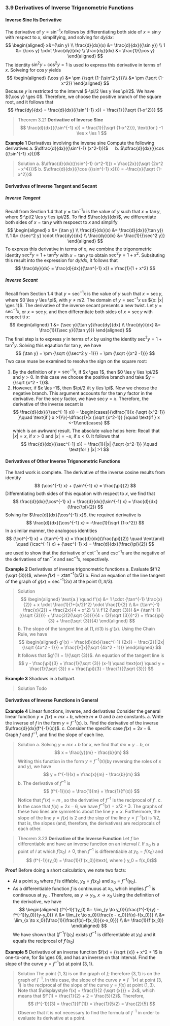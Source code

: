 ### 3.9 Derivatives of Inverse Trigonometric Functions

#### Inverse Sine Its Derivative
The derivative of $y={\sin^{-1} x}$ follows by differentiating both side of $x={\sin y}$ with respect to $x$, simplifying, and solving for $dy/dx$:
$$
\begin{aligned}
x&={\sin y} \\
\frac{d}{dx}(x) &= \frac{d}{dx}({\sin y}) \\
1 &= {\cos y} \cdot \frac{dy}{dx} \\
\frac{dy}{dx} &= \frac{1}{\cos y}
\end{aligned}
$$
The identity $\sin^2 y + {\cos^2 y} = 1$ is used to express this derivative in terms of $x$. Solveing for ${\cos y}$ yields
$$
\begin{aligned}
{\cos y} &= \pm {\sqrt {1-{\sin^2 y}}}\\
&= \pm {\sqrt {1-x^2}}
\end{aligned}
$$
Because $y$ is restricted to the interval $-\pi/2 \les y \les \pi/2$. We have ${\cos y} \ges 0$. Therefore, we choose the positive branch of the square root, and it follows that
$$
\frac{dy}{dx} = \frac{d}{dx}({\sin^{-1} x}) = \frac{1}{{\sqrt {1-x^2}}}
$$

>Theorem 3.21 **Derivative of Inverse Sine**
$$
\frac{d}{dx}({\sin^{-1} x}) = \frac{1}{{\sqrt {1-x^2}}}, \text{for } -1 \les x \les 1
$$

**Example 1** Derivatives involving the inverse sine
Compute the following derivatives
a. $\dfrac{d}{dx}({\sin^{-1} (x^2-1)})$ &emsp; b. $\dfrac{d}{dx}({\cos ({\sin^{-1} x})})$
>Solution
a. $\dfrac{d}{dx}({\sin^{-1} (x^2-1)}) = \frac{2x}{{\sqrt {2x^2 - x^4}}}$
b. $\dfrac{d}{dx}({\cos ({\sin^{-1} x})}) = -\frac{x}{\sqrt {1-x^2}}$

#### Derivatives of Inverse Tangent and Secant

##### Inverse Tangent
Recall from Section 1.4 that $y = {\tan^{-1} x}$ is the value of $y$ such that $x={\tan y}$, where $-\pi/2 \les y \les \pi/2$. To find $\frac{dy}{dx}$, we differentiate both sides of $x = {\tan y}$ with respoect to $x$ and simplify
$$
\begin{aligned}
x &= {\tan y} \\
\frac{d}{dx}(x) &= \frac{d}{dx}({\tan y}) \\
1 &= {\sec^2 y} \cdot \frac{dy}{dx} \\
\frac{dy}{dx} &= \frac{1}{{\sec^2 y}}
\end{aligned}
$$
To express this derivative in terms of $x$, we combine the trigonometric identity ${\sec^2 y} = 1 + {\tan^2 y}$ with $x = {\tan y}$ to obtain ${\sec^2 y} = 1 + x^2$. Subsituting this result into the expression for $dy/dx$, it follows that
$$
\frac{dy}{dx} = \frac{d}{dx}({\tan^{-1} x}) = \frac{1}{1 + x^2}
$$

##### Inverse Secant
Recall from Section 1.4 that $y = {\sec^{-1} x}$ is the value of $y$ such that $x = {\sec y}$, where $0 \les y \les \pi$, with $y \ne \pi/2$. The domain of $y = {\sec^{-1} x}$ us ${x: |x| \ges 1}$.
The derivative of the inverse secant presents a new twist. Let $y = {\sec^{-1} x}$, or $x = {\sec y}$, and then differentiate both sides of $x = {\sec y}$ with respect ti $x$:
$$
\begin{aligned}
1 &= {\sec y}{\tan y}\frac{dy}{dx} \\
\frac{dy}{dx} &= \frac{1}{{\sec y}{{\tan y}}}
\end{aligned}
$$
The final step is to express $y$ in terms of $x$ by using the identity ${\sec^2 y} = 1 + {\tan^2 y}$. Solving this eqaution for ${\tan y}$, we have
$$
{\tan y} = \pm {\sqrt {{\sec^2 y -1}}} = \pm {\sqrt {{x^2 -1}}}
$$
Two case muse be examined to resolve the sign on the square root:
1. By the definition of $y = {\sec^{-1} x}$, if $x \ges 1$, then $0 \les y \les \pi/2$ and $y > 0$. In this case we choose the positive branch and take $y = {\sqrt {x^2 - 1}}$.
2. However, if $x \les -1$, then $\pi/2 \lt y \les \pi$. Now we choose the negative branch.
This argument accounts for the ${\tan y}$ factor in the derivative. For the ${\sec y}$ factor, we have ${\sec y} = x$. Therefore, the derivative of the inverse secant is
$$
\frac{d}{dx}({\sec^{-1} x}) = \begin{cases}{\dfrac{1}{x {\sqrt {x^2-1}} }\quad \text{if } x >1}\\{-\dfrac{1}{x {\sqrt {x^2-1}} }\quad \text{if } x <-1}\end{cases}
$$
which is an awkward result. The absolute value helps here: Recall that $|x| = x$, if $x>0$ and $|x| = -x$, if $x<0$. It follows that
$$
\frac{d}{dx}({\sec^{-1} x}) = \frac{1}{|x| {\sqrt {x^2-1}} }\quad \text{for } |x| >1
$$

#### Derivatives of Other Inverse Trigonometric Functions
The hard work is complete. The derivative of the inverse cosine results from identity
$$
{\cos^{-1} x} + {\sin^{-1} x} = \frac{\pi}{2}
$$
Differentiating both sides of this equation with respect to $x$, we find that
$$
\frac{d}{dx}{\cos^{-1} x} + \frac{d}{dx}{\sin^{-1} x} = \frac{d}{dx}(\frac{\pi}{2})
$$
Solving for $\frac{d}{dx}{\cos^{-1} x}$, the required derivative is
$$
\frac{d}{dx}{\cos^{-1} x} = -\frac{1}{\sqrt {1-x^2}}
$$
In a similar manner, the analogous identities
$$
{\cot^{-1} x} + {\tan^{-1} x} = \frac{d}{dx}(\frac{\pi}{2}) \quad \text{and} \quad {\csc^{-1} x} + {\sec^{-1} x} = \frac{d}{dx}(\frac{\pi}{2})
$$
are used to show that the derivative of ${\cot^{-1} x}$ and ${\csc^{-1} x}$ are the negative of the derivatives of ${\tan^{-1} x}$ and ${\sec^{-1} x}$, respectively.

**Example 2** Derivatives of inverse trigonometric functions
a. Evaluate $f'(2 {\sqrt {3}})$, where $f(x) = x {\tan^{-1} (x/2)}$
b. Find an equation of the line tangent of the graph of $g(x) = {\sec^{-1} (2x)}$ at the point $(1, \pi/3)$.
>Solution
$$
\begin{aligned}
\text{a.} \quad f'(x) &= 1 \cdot {\tan^{-1} \frac{x}{2}} + x \cdot \frac{1}{1+(x/2)^2} \cdot \frac{1}{2} \\
&= {\tan^{-1} \frac{x}{2}} + \frac{2x}{4 + x^2} \\
\\
f'(2 {\sqrt {3}}) &= {\tan^{-1} ({\sqrt {3}})} + \frac{2(2{\sqrt {3}})}{4 + (2{\sqrt {3}})^2} = \frac{\pi}{3} + \frac{\sqrt {3}}{4}
\end{aligned}
$$
b. The slope of the tangent line at $(1, \pi/3)$ is $g'(x)$. Using the Chain Rule, we have
$$
\begin{aligned}
g'(x) = \frac{d}{dx}{\sec^{-1} {2x}} = \frac{2}{|2x|{\sqrt {4x^2 - 1}}} = \frac{1}{|x|{\sqrt {4x^2 - 1}}}
\end{aligned}
$$
It follows that $g'(1) = 1/{\sqrt {3}}$. An equation of the tangent line is
$$
y - \frac{\pi}{3} = \frac{1}{\sqrt {3}} (x-1) \quad \text{or} \quad y = \frac{1}{\sqrt {3}} x + \frac{\pi}{3} - \frac{1}{{\sqrt {3}}}
$$

**Example 3** Shadows in a ballpart.
>Solution
Todo

#### Derivatives of Inverse Functions in General

**Example 4** Linear functions, inverse, and derivatives
Consider the general linear function $y = f(x) = mx + b$, where $m \ne  0$ and $b$ are constants.
a. Write the inverse of $f$ in the form $y = f^{-1}(x)$.
b. Find the derivative of the inverse $\dfrac{d}{dx}(f^{-1}(x))$.
c. Consider the specific case $f(x) = 2x - 6$. Graph $f$ and $f^{-1}$, and find the slope of each line.

>Solution
a. Solving $y = mx + b$ for $x$, we find that $mx = y - b$, or
$$
x = \frac{y}{m} - \frac{b}{m}
$$
Writing this function in the form $y = f^{-1}(x)$(by reversing the roles of $x$ and $y$), we have
$$
y = f^{-1}(x) = \frac{x}{m} - \frac{b}{m}
$$
b. The derivative of $f^{-1}$ is
$$
(f^{-1})(x) = \frac{1}{m} = \frac{1}{f'(x)}
$$
Notice that $f'(x) = m$ , so the derivative of $f^{-1}$ is the reciprocal of $f'$.
c. In the case that $f(x) = 2x-6$, we have $f^{-1}(x) = x/2 + 3$. The graphs of these two lines are symmetric about the line $y = x$. Furthermore, the slope of the line $y = f(x)$ is $2$ and the slop of the line $y = f^{-1}(x)$ is $1/2$, that is, the slopes (and, therefore, the derivatives) are reciprocals of each other.

>Theorem 3.23 **Derivative of the Inverse Function**
Let $f$ be differentiable and have an inverse function on an interval $I$. If $x_0$ is a point of $I$ at which $f(x_0) \ne 0$, then $f^{-1}$ is differentiable at $y_0 = f(x_0)$ and
$$
(f^{-1})(y_0) = \frac{1}{f'(x_0)}\text{, where } y_0
= f(x_0)$$

**Proof**
Before doing a short calculation, we note two facts:
* At a point $x_0$ where $f$ is diffable, $y_0 = f(x_0)$ and $x_0 = f^{-1}(y_0)$.
* As a differentiable function $f$ is continuous at $x_0$, which implies $f^{-1}$ is continuous at $y_0$ . Therefore, as $y \to y_0,\: x \to x_0$
Using the definition of the derivative, we have
$$
\begin{aligned}
(f^{-1})'(y_0) &= \lim_{y \to y_0}{\frac{f^{-1}(y) - f^{-1}(y_0)}{y-y_0}} \\
&= \lim_{x \to x_0}{\frac{x - x_0}{f(x)-f(x_0)}} \\
&= \lim_{x \to x_0}{\frac{1}{\frac{f(x)-f(x_0)}{x-x_0}}} \\
&= \frac{1}{f'(x_0)}
\end{aligned}
$$
We have shown that $(f^{-1})'(y_0)$ exists ($f^{-1}$ is differentiable at $y_0$) and it equals the reciprocal of $f'(x_0)$

**Example 5** Derivative of an inverse function
$f(x) = {\sqrt {x}} + x^2 + 1$ is one-to-one, for $x \ges 0$, and has an inverse on that interval. Find the slope of the curve $y = f^{-1}(x)$ at point $(3, 1)$.
>Solution
The point $(1, 3)$ is on the graph of $f$; therefore $(3, 1)$ is on the graph of $f^{-1}$. In this case, the slope of the curve $y = f^{-1}(x)$ at point $(3, 1)$ is the reciprocal of the slope of the curve $y = f(x)$ at point $(1, 3)$. Note that $\displaystyle f(x) = \frac{1}{2 {\sqrt {x}}} + 2x$, which means that $f'(1) = \frac{1}{2} + 2 = \frac{5}{2}$. Therefore,
$$
(f^{-1})(3) = \frac{1}{f'(1)} = \frac{1}{5/2} = \frac{2}{5}
$$
Observe that it is not necessary to find the formula of $f^{-1}$ in order to evaluate its derivative at a point.
